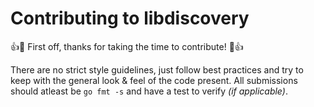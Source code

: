 # Contributing to libdiscovery

:+1::tada: First off, thanks for taking the time to contribute! :tada::+1:

There are no strict style guidelines, just follow best practices and try to keep with the general look & feel of the code present. All submissions should atleast be `go fmt -s` and have a test to verify *(if applicable)*.
